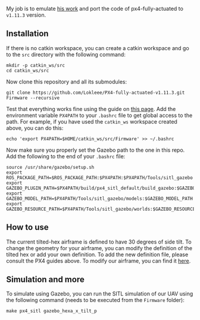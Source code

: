 My job is to emulate [his work](https://github.com/castacks/PX4-fully-actuated.git) and port the code of px4-fully-actuated to `v1.11.3` version.

## Installation

If there is no catkin workspace, you can create a catkin workspace and go to the `src` directory with the following command:

```
mkdir -p catkin_ws/src
cd catkin_ws/src
```

Now clone this repository and all its submodules:

```
git clone https://github.com/Lokleee/PX4-fully-actuated-v1.11.3.git Firmware --recursive
```
Test that everything works fine using the guide on [this page](https://dev.px4.io/master/en/setup/building_px4.html#first-build-using-the-jmavsim-simulator).
Add the environment variable `PX4PATH` to your `.bashrc` file to get global access to the path. For example, if you have used the `catkin_ws` workspace created above, you can do this:

```
echo 'export PX4PATH=$HOME/catkin_ws/src/Firmware' >> ~/.bashrc
```

Now make sure you properly set the Gazebo path to the one in this repo. Add the following to the end of your `.bashrc` file:

```
source /usr/share/gazebo/setup.sh
export ROS_PACKAGE_PATH=$ROS_PACKAGE_PATH:$PX4PATH:$PX4PATH/Tools/sitl_gazebo
export GAZEBO_PLUGIN_PATH=$PX4PATH/build/px4_sitl_default/build_gazebo:$GAZEBO_PLUGIN_PATH
export GAZEBO_MODEL_PATH=$PX4PATH/Tools/sitl_gazebo/models:$GAZEBO_MODEL_PATH
export GAZEBO_RESOURCE_PATH=$PX4PATH/Tools/sitl_gazebo/worlds:$GAZEBO_RESOURCE_PATH
```

## How to use

The current tilted-hex airframe is defined to have 30 degrees of side tilt. To change the geometry for your airframe, you can modify the definition of the tilted hex or add your own definition. To add the new definition file, please consult the PX4 guides above. To modify our airframe, you can find it [here](https://github.com/Lokleee/PX4-fully-actuated-v1.11.3/blob/v1.11.3-master/src/lib/mixer/MultirotorMixer/geometries/hex_x_tilt.toml).

## Simulation and more

To simulate using Gazebo, you can run the SITL simulation of our UAV using the following command (needs to be executed from the `Firmware` folder):

```
make px4_sitl gazebo_hexa_x_tilt_p
```
